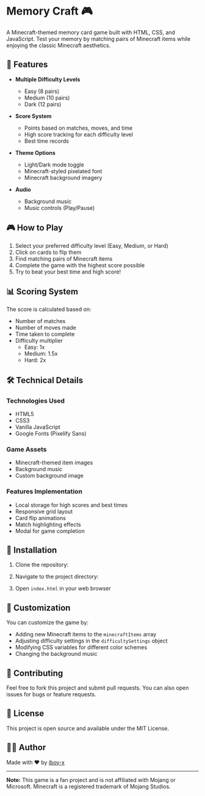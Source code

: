 # Memory Craft 🎮

A Minecraft-themed memory card game built with HTML, CSS, and JavaScript. Test your memory by matching pairs of Minecraft items while enjoying the classic Minecraft aesthetics.

## 🎯 Features

- **Multiple Difficulty Levels**
  - Easy (8 pairs)
  - Medium (10 pairs)
  - Dark (12 pairs)

- **Score System**
  - Points based on matches, moves, and time
  - High score tracking for each difficulty level
  - Best time records

- **Theme Options**
  - Light/Dark mode toggle
  - Minecraft-styled pixelated font
  - Minecraft background imagery

- **Audio**
  - Background music
  - Music controls (Play/Pause)

## 🎮 How to Play

1. Select your preferred difficulty level (Easy, Medium, or Hard)
2. Click on cards to flip them
3. Find matching pairs of Minecraft items
4. Complete the game with the highest score possible
5. Try to beat your best time and high score!

## 📊 Scoring System

The score is calculated based on:
- Number of matches
- Number of moves made
- Time taken to complete
- Difficulty multiplier
  - Easy: 1x
  - Medium: 1.5x
  - Hard: 2x

## 🛠️ Technical Details

### Technologies Used
- HTML5
- CSS3
- Vanilla JavaScript
- Google Fonts (Pixelify Sans)

### Game Assets
- Minecraft-themed item images
- Background music
- Custom background image

### Features Implementation
- Local storage for high scores and best times
- Responsive grid layout
- Card flip animations
- Match highlighting effects
- Modal for game completion

## 🚀 Installation

1. Clone the repository:

2. Navigate to the project directory: 

3. Open `index.html` in your web browser

## 🎨 Customization

You can customize the game by:
- Adding new Minecraft items to the `minecraftItems` array
- Adjusting difficulty settings in the `difficultySettings` object
- Modifying CSS variables for different color schemes
- Changing the background music

## 🤝 Contributing

Feel free to fork this project and submit pull requests. You can also open issues for bugs or feature requests.

## 📝 License

This project is open source and available under the MIT License.

## 👨‍💻 Author

Made with ❤️ by [iboy-x](https://github.com/iboy-x)

---

**Note:** This game is a fan project and is not affiliated with Mojang or Microsoft. Minecraft is a registered trademark of Mojang Studios.
